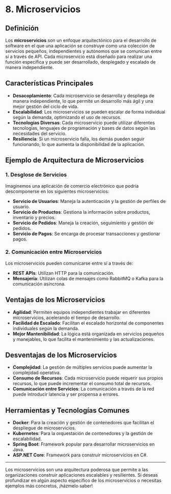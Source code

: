 # 8. Microservicios

## Definición
Los **microservicios** son un enfoque arquitectónico para el desarrollo de software en el que una aplicación se construye como una colección de servicios pequeños, independientes y autónomos que se comunican entre sí a través de API. Cada microservicio está diseñado para realizar una función específica y puede ser desarrollado, desplegado y escalado de manera independiente.

## Características Principales
- **Desacoplamiento**: Cada microservicio se desarrolla y despliega de manera independiente, lo que permite un desarrollo más ágil y una mejor gestión del ciclo de vida.
- **Escalabilidad**: Los microservicios se pueden escalar de forma individual según la demanda, optimizando el uso de recursos.
- **Tecnologías Diversas**: Cada microservicio puede utilizar diferentes tecnologías, lenguajes de programación y bases de datos según las necesidades del servicio.
- **Resiliencia**: Si un microservicio falla, los demás pueden seguir funcionando, lo que aumenta la disponibilidad de la aplicación.

## Ejemplo de Arquitectura de Microservicios

### 1. **Desglose de Servicios**
Imaginemos una aplicación de comercio electrónico que podría descomponerse en los siguientes microservicios:
- **Servicio de Usuarios**: Maneja la autenticación y la gestión de perfiles de usuario.
- **Servicio de Productos**: Gestiona la información sobre productos, inventario y precios.
- **Servicio de Pedidos**: Maneja la creación, seguimiento y gestión de pedidos.
- **Servicio de Pagos**: Se encarga de procesar transacciones y gestionar pagos.

### 2. **Comunicación entre Microservicios**
Los microservicios pueden comunicarse entre sí a través de:
- **REST APIs**: Utilizan HTTP para la comunicación.
- **Mensajería**: Utilizan colas de mensajes como RabbitMQ o Kafka para la comunicación asíncrona.

## Ventajas de los Microservicios
- **Agilidad**: Permiten equipos independientes trabajar en diferentes microservicios, acelerando el tiempo de desarrollo.
- **Facilidad de Escalado**: Facilitan el escalado horizontal de componentes individuales según la demanda.
- **Mejor Mantenibilidad**: La lógica está organizada en servicios pequeños y manejables, lo que facilita el mantenimiento y las actualizaciones.

## Desventajas de los Microservicios
- **Complejidad**: La gestión de múltiples servicios puede aumentar la complejidad operativa.
- **Consumo de Recursos**: Cada microservicio puede requerir sus propios recursos, lo que puede incrementar el consumo total de recursos.
- **Comunicación entre Servicios**: La comunicación a través de la red puede introducir latencia y ser propensa a errores.

## Herramientas y Tecnologías Comunes
- **Docker**: Para la creación y gestión de contenedores que facilitan el despliegue de microservicios.
- **Kubernetes**: Para la orquestación de contenedores y la gestión de escalabilidad.
- **Spring Boot**: Framework popular para desarrollar microservicios en Java.
- **ASP.NET Core**: Framework para construir microservicios en C#.

---

Los microservicios son una arquitectura poderosa que permite a las organizaciones construir aplicaciones escalables y resilientes. Si deseas profundizar en algún aspecto específico de los microservicios o necesitas ejemplos más concretos, ¡házmelo saber!
